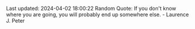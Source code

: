 Last updated: 2024-04-02 18:00:22
Random Quote: If you don't know where you are going, you will probably end up somewhere else. - Laurence J. Peter